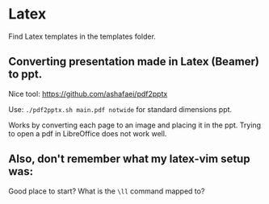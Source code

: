 # Latex

Find Latex templates in the templates folder. 

## Converting presentation made in Latex (Beamer) to ppt. 
Nice tool: https://github.com/ashafaei/pdf2pptx

Use: `./pdf2pptx.sh main.pdf notwide` for standard dimensions ppt.

Works by converting each page to an image and placing it in the ppt.
Trying to open a pdf in LibreOffice does not work well.


## Also, don't remember what my latex-vim setup was:
Good place to start? What is the `\ll` command mapped to? 
